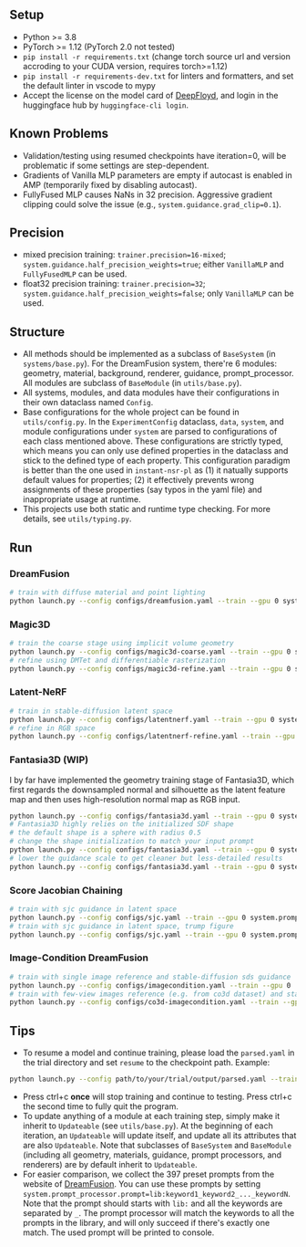 ## Setup
- Python >= 3.8
- PyTorch >= 1.12 (PyTorch 2.0 not tested)
- `pip install -r requirements.txt` (change torch source url and version accroding to your CUDA version, requires torch>=1.12)
- `pip install -r requirements-dev.txt` for linters and formatters, and set the default linter in vscode to mypy
- Accept the license on the model card of [DeepFloyd](https://huggingface.co/DeepFloyd/IF-I-XL-v1.0), and login in the huggingface hub by `huggingface-cli login`.

## Known Problems
- Validation/testing using resumed checkpoints have iteration=0, will be problematic if some settings are step-dependent.
- Gradients of Vanilla MLP parameters are empty if autocast is enabled in AMP (temporarily fixed by disabling autocast).
- FullyFused MLP causes NaNs in 32 precision. Aggressive gradient clipping could solve the issue (e.g., `system.guidance.grad_clip=0.1`).

## Precision
- mixed precision training: `trainer.precision=16-mixed`; `system.guidance.half_precision_weights=true`; either `VanillaMLP` and `FullyFusedMLP` can be used.
- float32 precision training: `trainer.precision=32`; `system.guidance.half_precision_weights=false`; only `VanillaMLP` can be used.

## Structure
- All methods should be implemented as a subclass of `BaseSystem` (in `systems/base.py`). For the DreamFusion system, there're 6 modules: geometry, material, background, renderer, guidance, prompt_processor. All modules are subclass of `BaseModule` (in `utils/base.py`).
- All systems, modules, and data modules have their configurations in their own dataclass named `Config`.
- Base configurations for the whole project can be found in `utils/config.py`. In the `ExperimentConfig` dataclass, `data`, `system`, and module configurations under `system` are parsed to configurations of each class mentioned above. These configurations are strictly typed, which means you can only use defined properties in the dataclass and stick to the defined type of each property. This configuration paradigm is better than the one used in `instant-nsr-pl` as (1) it natually supports default values for properties; (2) it effectively prevents wrong assignments of these properties (say typos in the yaml file) and inappropriate usage at runtime.
- This projects use both static and runtime type checking. For more details, see `utils/typing.py`.

## Run
### DreamFusion
```bash
# train with diffuse material and point lighting
python launch.py --config configs/dreamfusion.yaml --train --gpu 0 system.prompt_processor.prompt="a hamburger"
```
### Magic3D
```bash
# train the coarse stage using implicit volume geometry
python launch.py --config configs/magic3d-coarse.yaml --train --gpu 0 system.prompt_processor.prompt="lib:delicious_hamburger"
# refine using DMTet and differentiable rasterization
python launch.py --config configs/magic3d-refine.yaml --train --gpu 0 system.prompt_processor.prompt="lib:delicious_hamburger" system.weights=path/to/coarse/stage/last.ckpt
```
### Latent-NeRF
```bash
# train in stable-diffusion latent space
python launch.py --config configs/latentnerf.yaml --train --gpu 0 system.prompt_processor.prompt="a hamburger"
# refine in RGB space
python launch.py --config configs/latentnerf-refine.yaml --train --gpu 0 system.prompt_processor.prompt="a hamburger" system.weights=path/to/latentnerf/weights
```
### Fantasia3D (WIP)
I by far have implemented the geometry training stage of Fantasia3D, which first regards the downsampled normal and silhouette as the latent feature map and then uses high-resolution normal map as RGB input.
```bash
python launch.py --config configs/fantasia3d.yaml --train --gpu 0 system.prompt_processor.prompt="a ripe strawberry"
# Fantasia3D highly relies on the initialized SDF shape
# the default shape is a sphere with radius 0.5
# change the shape initialization to match your input prompt
python launch.py --config configs/fantasia3d.yaml --train --gpu 0 system.prompt_processor.prompt="The leaning tower of Pisa" system.geometry.shape_init=ellipsoid system.geometry.shape_init_params="[0.3,0.3,0.8]"
# lower the guidance scale to get cleaner but less-detailed results
python launch.py --config configs/fantasia3d.yaml --train --gpu 0 system.prompt_processor.prompt="a ripe strawberry" system.guidance.guidance_scale=30.
```

### Score Jacobian Chaining
```bash
# train with sjc guidance in latent space
python launch.py --config configs/sjc.yaml --train --gpu 0 system.prompt_processor.prompt="A high quality photo of a delicious burger"
# train with sjc guidance in latent space, trump figure
python launch.py --config configs/sjc.yaml --train --gpu 0 system.prompt_processor.prompt="Trump figure" seed=10 system.renderer.num_samples_per_ray=512 trainer.max_steps=30000 system.loss.lambda_emptiness=[15000,10000.0,200000.0,15001]
```

### Image-Condition DreamFusion
```bash
# train with single image reference and stable-diffusion sds guidance
python launch.py --config configs/imagecondition.yaml --train --gpu 0
# train with few-view images reference (e.g. from co3d dataset) and stable-diffusion sds guidance
python launch.py --config configs/co3d-imagecondition.yaml --train --gpu 0
```

## Tips
- To resume a model and continue training, please load the `parsed.yaml` in the trial directory and set `resume` to the checkpoint path. Example:
```bash
python launch.py --config path/to/your/trial/output/parsed.yaml --train --gpu 0 resume=path/to/your/checkpoint
```
- Press ctrl+c **once** will stop training and continue to testing. Press ctrl+c the second time to fully quit the program.
- To update anything of a module at each training step, simply make it inherit to `Updateable` (see `utils/base.py`). At the beginning of each iteration, an `Updateable` will update itself, and update all its attributes that are also `Updateable`. Note that subclasses of `BaseSystem` and `BaseModule` (including all geometry, materials, guidance, prompt processors, and renderers) are by default inherit to `Updateable`.
- For easier comparison, we collect the 397 preset prompts from the website of [DreamFusion](https://dreamfusion3d.github.io/gallery.html). You can use these prompts by setting `system.prompt_processor.prompt=lib:keyword1_keyword2_..._keywordN`. Note that the prompt should starts with `lib:` and all the keywords are separated by `_`. The prompt processor will match the keywords to all the prompts in the library, and will only succeed if there's exactly one match. The used prompt will be printed to console.
